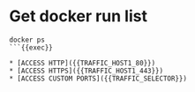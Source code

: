# Get docker run list
```
docker ps
```{{exec}}

* [ACCESS HTTP]({{TRAFFIC_HOST1_80}})
* [ACCESS HTTPS]({{TRAFFIC_HOST1_443}})
* [ACCESS CUSTOM PORTS]({{TRAFFIC_SELECTOR}})
